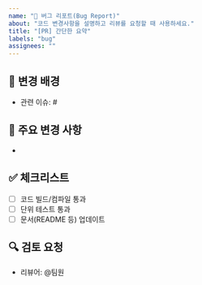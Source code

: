 ```yaml
---
name: "🐛 버그 리포트(Bug Report)"
about: "코드 변경사항을 설명하고 리뷰를 요청할 때 사용하세요."
title: "[PR] 간단한 요약"
labels: "bug"
assignees: ""
---
```


## 📌 변경 배경
- 관련 이슈: #

## 📝 주요 변경 사항
- 

## ✅ 체크리스트
- [ ] 코드 빌드/컴파일 통과
- [ ] 단위 테스트 통과
- [ ] 문서(README 등) 업데이트

## 🔍 검토 요청
- 리뷰어: @팀원
